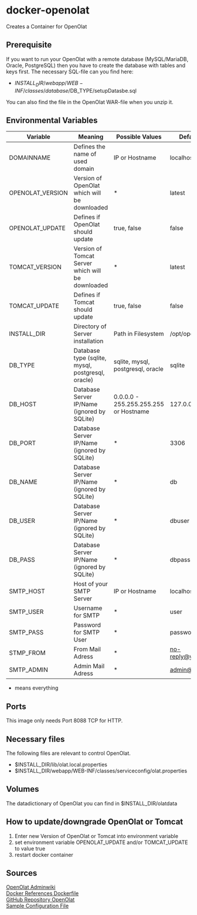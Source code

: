 # docker-openolat
Creates a Container for OpenOlat

## Prerequisite
If you want to run your OpenOlat with a remote database (MySQL/MariaDB, Oracle, PostgreSQL) then you have to create the database with tables and keys first. The 
necessary SQL-file can you find here:
- $INSTALL_DIR/webapp/WEB-INF/classes/database/$DB_TYPE/setupDatasbe.sql

You can also find the file in the OpenOlat WAR-file when you unzip it.

## Environmental Variables
| **Variable** | **Meaning** | **Possible Values** | **Default Value** |
|---|---|---|---|
| DOMAINNAME | Defines the name of used domain | IP or Hostname | localhost |
| OPENOLAT_VERSION | Version of OpenOlat which will be downloaded | * | latest |
| OPENOLAT_UPDATE | Defines if OpenOlat should update | true, false | false |
| TOMCAT_VERSION | Version of Tomcat Server which will be downloaded | * |  latest |
| TOMCAT_UPDATE | Defines if Tomcat should update | true, false | false |
| INSTALL_DIR | Directory of Server installation | Path in Filesystem | /opt/openolat |
| DB_TYPE | Database type (sqlite, mysql, postgresql, oracle) | sqlite, mysql, postgresql, oracle | sqlite |
| DB_HOST | Database Server IP/Name (ignored by SQLite) | 0.0.0.0 - 255.255.255.255 or Hostname | 127.0.0.1 |
| DB_PORT | Database Server IP/Name (ignored by SQLite) | * | 3306 |
| DB_NAME | Database Server IP/Name (ignored by SQLite) | * | db |
| DB_USER | Database Server IP/Name (ignored by SQLite) | * | dbuser |
| DB_PASS | Database Server IP/Name (ignored by SQLite) | * | dbpass |
| SMTP_HOST | Host of your SMTP Server | IP or Hostname | localhost |
| SMTP_USER | Username for SMTP | * | user |
| SMTP_PASS | Password for SMTP User | * | password |
| STMP_FROM | From Mail Adress | * | no-reply@your.domain |
| SMTP_ADMIN | Admin Mail Adress | * | admin@your.domain


* means everything

## Ports
This image only needs Port 8088 TCP for HTTP.

## Necessary files
The following files are relevant to control OpenOlat.
- $INSTALL_DIR/lib/olat.local.properties
- $INSTALL_DIR/webapp/WEB-INF/classes/serviceconfig/olat.properties

## Volumes
The datadictionary of OpenOlat you can find in $INSTALL_DIR/olatdata

## How to update/downgrade OpenOlat or Tomcat
1) Enter new Version of OpenOlat or Tomcat into environment variable
2) set environment variable OPENOLAT_UPDATE and/or TOMCAT_UPDATE to value true
3) restart docker container

## Sources
[OpenOlat Adminwiki](https://www.openolat.com/fileadmin/adminwiki/_START_.html) \
[Docker References Dockerfile](https://docs.docker.com/engine/reference/builder/) \
[GitHub Repository OpenOlat](https://github.com/OpenOLAT/OpenOLAT) \
[Sample Configuration File](https://github.com/klemens/openolat/blob/master/olat.local.properties.sample)
